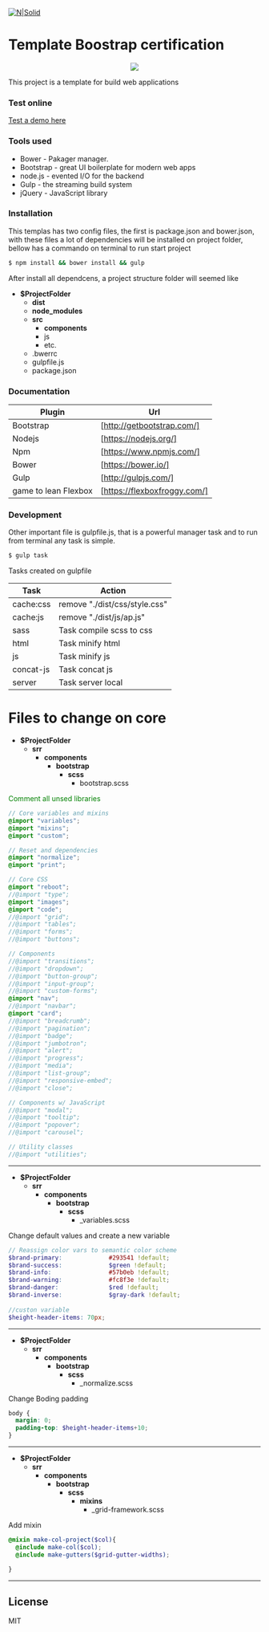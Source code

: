 [![N|Solid](http://gameudi.com/wp-content/uploads/2017/05/cropped-site.png)](http://gameudi.com/index.php/2017/06/01/curso-css/)

# Template Boostrap certification 

<p align="center"><img src="http://gameudi.com/adminbootstrat/guidepc.png" /></p>


This project is a template for build web applications

### Test online
[Test a demo here](http://gameudi.com/adminbootstrat/)
### Tools used
 
* Bower - Pakager manager.
* Bootstrap - great UI boilerplate for modern web apps
* node.js - evented I/O for the backend 
* Gulp - the streaming build system 
* jQuery - JavaScript library

### Installation

This templas has two config files, the first is package.json and bower.json, with these files a lot of dependencies will be installed on project folder, bellow has a commando on terminal to run start project 

```sh
$ npm install && bower install && gulp
```

After install all dependcens, a project structure folder will seemed like 

  * **$ProjectFolder**
     * **dist**
     * **node_modules** 
     * **src**
         * **components**
         * js
         * etc.
     * .bwerrc
     * gulpfile.js
     * package.json
     
### Documentation
 

| Plugin | Url |
| ------ | ------ |
| Bootstrap | [http://getbootstrap.com/]  |
| Nodejs | [https://nodejs.org/] |
| Npm | [https://www.npmjs.com/] |
| Bower |[https://bower.io/] |
| Gulp | [http://gulpjs.com/] | 
| game to lean Flexbox | [https://flexboxfroggy.com/] | 


### Development

Other important file is gulpfile.js, that is a powerful manager task and to run from terminal any task is simple.

```sh
$ gulp task
```
Tasks created on gulpfile

 | Task | Action |
| ------ | ------ |
| cache:css | remove "./dist/css/style.css" |
| cache:js  | remove "./dist/js/ap.js" |
| sass | Task compile scss to css |
| html | Task minify html|
| js |Task minify js | 
| concat-js | Task concat js  |
| server | Task server local|


Files to change on core 
=========================

  * **$ProjectFolder**
     * **srr**
       * **components**
           * **bootstrap**
             * **scss**
               * bootstrap.scss

<font color="green">Comment all unsed libraries</font>                        
```scss
// Core variables and mixins
@import "variables";
@import "mixins";
@import "custom";

// Reset and dependencies
@import "normalize";
@import "print";

// Core CSS
@import "reboot";
//@import "type";
@import "images";
@import "code";
//@import "grid";
//@import "tables";
//@import "forms";
//@import "buttons";

// Components
//@import "transitions";
//@import "dropdown";
//@import "button-group";
//@import "input-group";
//@import "custom-forms";
@import "nav";
//@import "navbar";
@import "card";
//@import "breadcrumb";
//@import "pagination";
//@import "badge";
//@import "jumbotron";
//@import "alert";
//@import "progress";
//@import "media";
//@import "list-group";
//@import "responsive-embed";
//@import "close";

// Components w/ JavaScript
//@import "modal";
//@import "tooltip";
//@import "popover";
//@import "carousel";

// Utility classes
//@import "utilities";
```
---

  * **$ProjectFolder**
     * **srr**
       * **components**
           * **bootstrap**
             * **scss**
               * _variables.scss

Change default values and create a new variable
 
```scss
// Reassign color vars to semantic color scheme
$brand-primary:             #293541 !default;
$brand-success:             $green !default;
$brand-info:                #57b0eb !default;
$brand-warning:             #fc8f3e !default;
$brand-danger:              $red !default;
$brand-inverse:             $gray-dark !default;
 
//custon variable
$height-header-items: 70px;
```

---

  * **$ProjectFolder**
     * **srr**
       * **components**
           * **bootstrap**
             * **scss**
               * _normalize.scss

Change Boding padding

```scss
body {
  margin: 0;
  padding-top: $height-header-items+10;
}

```
---

  * **$ProjectFolder**
     * **srr**
       * **components**
           * **bootstrap**
             * **scss**
                 * **mixins**
                   * _grid-framework.scss
               
Add mixin
```scss
@mixin make-col-project($col){
  @include make-col($col);
  @include make-gutters($grid-gutter-widths);

}
```
---
License
----

MIT



[//]: # (These are reference links used in the body of this note and get stripped out when the markdown processor does its job. There is no need to format nicely because it shouldn't be seen. Thanks SO - http://stackoverflow.com/questions/4823468/store-comments-in-markdown-syntax)


   [dill]: <https://github.com/joemccann/dillinger>
   [git-repo-url]: <https://github.com/joemccann/dillinger.git>
   [john gruber]: <http://daringfireball.net>
   [df1]: <http://daringfireball.net/projects/markdown/>
   [markdown-it]: <https://github.com/markdown-it/markdown-it>
   [Ace Editor]: <http://ace.ajax.org>
   [node.js]: <http://nodejs.org>
   [Twitter Bootstrap]: <http://twitter.github.com/bootstrap/>
   [jQuery]: <http://jquery.com>
   [@tjholowaychuk]: <http://twitter.com/tjholowaychuk>
   [express]: <http://expressjs.com>
   [AngularJS]: <http://angularjs.org>
   [Gulp]: <http://gulpjs.com>

   [PlDb]: <https://github.com/joemccann/dillinger/tree/master/plugins/dropbox/README.md>
   [PlGh]: <https://github.com/joemccann/dillinger/tree/master/plugins/github/README.md>
   [PlGd]: <https://github.com/joemccann/dillinger/tree/master/plugins/googledrive/README.md>
   [PlOd]: <https://github.com/joemccann/dillinger/tree/master/plugins/onedrive/README.md>
   [PlMe]: <https://github.com/joemccann/dillinger/tree/master/plugins/medium/README.md>
   [PlGa]: <https://github.com/RahulHP/dillinger/blob/master/plugins/googleanalytics/README.md>
